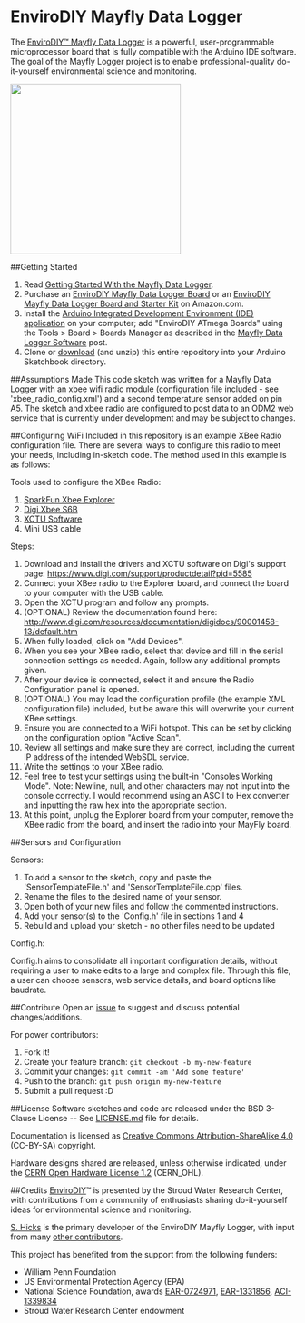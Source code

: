 EnviroDIY Mayfly Data Logger
==============
The [EnviroDIY™ Mayfly Data Logger](http://envirodiy.org/mayfly/) is a powerful, user-programmable microprocessor board that is fully compatible with the Arduino IDE software. The goal of the Mayfly Logger project is to enable professional-quality do-it-yourself environmental science and monitoring.

<img src="http://363hx939kn9r1sp3hxo0om0z.wpengine.netdna-cdn.com/wp-content/uploads/2016/05/20160508_134514-001.jpg" width="300">

##Getting Started

1. Read [Getting Started With the Mayfly Data Logger](http://envirodiy.org/mayfly/).
2. Purchase an [EnviroDIY Mayfly Data Logger Board](https://www.amazon.com/EnviroDIY-Mayfly-Logger-Arduino-Compatible/dp/B01F9B4WCG) or an [EnviroDIY Mayfly Data Logger Board and Starter Kit](https://www.amazon.com/EnviroDIY-Mayfly-Arduino-Compatible-Starter/dp/B01FCVALDW) on Amazon.com.
3. Install the [Arduino Integrated Development Environment (IDE) application](https://www.arduino.cc/en/Main/Software) on your computer; add "EnviroDIY ATmega Boards" using the Tools > Board > Boards Manager as described in the [Mayfly Data Logger Software](http://envirodiy.org/mayfly/software/) post.
4. Clone or [download](https://github.com/EnviroDIY/EnviroDIY_Mayfly_Logger/archive/master.zip) (and unzip) this entire repository into your Arduino Sketchbook directory.

##Assumptions Made
This code sketch was written for a Mayfly Data Logger with an xbee wifi radio module (configuration file included - see 'xbee_radio_config.xml') and a second temperature sensor added on pin A5. The sketch and xbee radio are configured to post data to an ODM2 web service that is currently under development and may be subject to changes.

##Configuring WiFi
Included in this repository is an example XBee Radio configuration file. There are several ways to configure this radio to meet your needs, including in-sketch code. The method used in this example is as follows:

Tools used to configure the XBee Radio:

1. [SparkFun Xbee Explorer](https://www.sparkfun.com/products/11812)
2. [Digi Xbee S6B](http://ftp1.digi.com/support/documentation/90002180.pdf)
3. [XCTU Software](https://www.digi.com/support/productdetail?pid=5585)
4. Mini USB cable

Steps:

1. Download and install the drivers and XCTU software on Digi's support page: https://www.digi.com/support/productdetail?pid=5585
2. Connect your XBee radio to the Explorer board, and connect the board to your computer with the USB cable.
3. Open the XCTU program and follow any prompts.
4. (OPTIONAL) Review the documentation found here: http://www.digi.com/resources/documentation/digidocs/90001458-13/default.htm
5. When fully loaded, click on "Add Devices".
6. When you see your XBee radio, select that device and fill in the serial connection settings as needed. Again, follow any additional prompts given.
7. After your device is connected, select it and ensure the Radio Configuration panel is opened.
8. (OPTIONAL) You may load the configuration profile (the example XML configuration file) included, but be aware this will overwrite your current XBee settings.
9. Ensure you are connected to a WiFi hotspot. This can be set by clicking on the configuration option "Active Scan".
10. Review all settings and make sure they are correct, including the current IP address of the intended WebSDL service.
11. Write the settings to your XBee radio.
12. Feel free to test your settings using the built-in "Consoles Working Mode". Note: Newline, null, and other characters may not input into the console correctly. I would recommend using an ASCII to Hex converter and inputting the raw hex into the appropriate section.
13. At this point, unplug the Explorer board from your computer, remove the XBee radio from the board, and insert the radio into your MayFly board.

##Sensors and Configuration

Sensors:

1. To add a sensor to the sketch, copy and paste the 'SensorTemplateFile.h' and 'SensorTemplateFile.cpp' files.
2. Rename the files to the desired name of your sensor.
3. Open both of your new files and follow the commented instructions.
4. Add your sensor(s) to the 'Config.h' file in sections 1 and 4
5. Rebuild and upload your sketch - no other files need to be updated
    
Config.h:

Config.h aims to consolidate all important configuration details, without requiring a user to make edits to a large and complex file. Through this file, a user can choose sensors, web service details, and board options like baudrate.

##Contribute
Open an [issue](https://github.com/EnviroDIY/EnviroDIY_Mayfly_Logger/issues) to suggest and discuss potential changes/additions.

For power contributors:

1. Fork it!
2. Create your feature branch: `git checkout -b my-new-feature`
3. Commit your changes: `git commit -am 'Add some feature'`
4. Push to the branch: `git push origin my-new-feature`
5. Submit a pull request :D


##License
Software sketches and code are released under the BSD 3-Clause License -- See [LICENSE.md](https://github.com/EnviroDIY/EnviroDIY_Mayfly_Logger/blob/master/LICENSE.md) file for details.

Documentation is licensed as [Creative Commons Attribution-ShareAlike 4.0](https://creativecommons.org/licenses/by-sa/4.0/) (CC-BY-SA) copyright.

Hardware designs shared are released, unless otherwise indicated, under the [CERN Open Hardware License 1.2](http://www.ohwr.org/licenses/cern-ohl/v1.2) (CERN_OHL).

##Credits
[EnviroDIY](http://envirodiy.org/)™ is presented by the Stroud Water Research Center, with contributions from a community of enthusiasts sharing do-it-yourself ideas for environmental science and monitoring.

[S. Hicks](https://github.com/s-hicks2) is the primary developer of the EnviroDIY Mayfly Logger, with input from many [other contributors](https://github.com/EnviroDIY/EnviroDIY_Mayfly_Logger/graphs/contributors).

This project has benefited from the support from the following funders:

* William Penn Foundation
* US Environmental Protection Agency (EPA)
* National Science Foundation, awards [EAR-0724971](http://www.nsf.gov/awardsearch/showAward?AWD_ID=0724971), [EAR-1331856](http://www.nsf.gov/awardsearch/showAward?AWD_ID=1331856), [ACI-1339834](http://www.nsf.gov/awardsearch/showAward?AWD_ID=1339834)
* Stroud Water Research Center endowment
